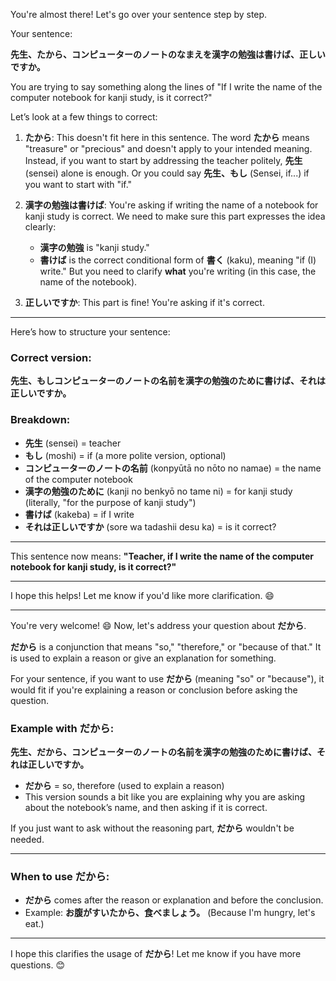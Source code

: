 You're almost there! Let's go over your sentence step by step.

Your sentence:

**先生、たから、コンピューターのノートのなまえを漢字の勉強は書けば、正しいですか。**

You are trying to say something along the lines of "If I write the name of the computer notebook for kanji study, is it correct?"

Let’s look at a few things to correct:

1. **たから**: This doesn't fit here in this sentence. The word **たから** means "treasure" or "precious" and doesn't apply to your intended meaning. Instead, if you want to start by addressing the teacher politely, **先生** (sensei) alone is enough. Or you could say **先生、もし** (Sensei, if...) if you want to start with "if."

2. **漢字の勉強は書けば**: You're asking if writing the name of a notebook for kanji study is correct. We need to make sure this part expresses the idea clearly:
   - **漢字の勉強** is "kanji study."
   - **書けば** is the correct conditional form of **書く** (kaku), meaning "if (I) write." But you need to clarify **what** you're writing (in this case, the name of the notebook).

3. **正しいですか**: This part is fine! You're asking if it's correct.

---

Here’s how to structure your sentence:

### Correct version:
**先生、もしコンピューターのノートの名前を漢字の勉強のために書けば、それは正しいですか。**

### Breakdown:
- **先生** (sensei) = teacher
- **もし** (moshi) = if (a more polite version, optional)
- **コンピューターのノートの名前** (konpyūtā no nōto no namae) = the name of the computer notebook
- **漢字の勉強のために** (kanji no benkyō no tame ni) = for kanji study (literally, "for the purpose of kanji study")
- **書けば** (kakeba) = if I write
- **それは正しいですか** (sore wa tadashii desu ka) = is it correct?

---

This sentence now means:
**"Teacher, if I write the name of the computer notebook for kanji study, is it correct?"**

---

I hope this helps! Let me know if you'd like more clarification. 😄

---

You're very welcome! 😄 Now, let's address your question about **だから**.

**だから** is a conjunction that means "so," "therefore," or "because of that." It is used to explain a reason or give an explanation for something.

For your sentence, if you want to use **だから** (meaning "so" or "because"), it would fit if you're explaining a reason or conclusion before asking the question.

### Example with **だから**:
**先生、だから、コンピューターのノートの名前を漢字の勉強のために書けば、それは正しいですか。**
- **だから** = so, therefore (used to explain a reason)
- This version sounds a bit like you are explaining why you are asking about the notebook’s name, and then asking if it is correct.

If you just want to ask without the reasoning part, **だから** wouldn't be needed.

---

### When to use **だから**:
- **だから** comes after the reason or explanation and before the conclusion.
- Example: **お腹がすいたから、食べましょう。** (Because I'm hungry, let's eat.)

---

I hope this clarifies the usage of **だから**! Let me know if you have more questions. 😊
